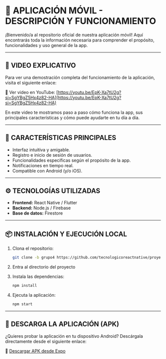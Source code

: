 # 📱 APLICACIÓN MÓVIL - DESCRIPCIÓN Y FUNCIONAMIENTO

¡Bienvenido/a al repositorio oficial de nuestra aplicación móvil! Aquí encontrarás toda la información necesaria para comprender el propósito, funcionalidades y uso general de la app.

---

## 🎥 VIDEO EXPLICATIVO

Para ver una demostración completa del funcionamiento de la aplicación, visita el siguiente enlace:

🔗 Ver video en YouTube: [https://youtu.be/EpK-Xa7tU2g?si=SgYBgZ5Hx4z82-HA](https://youtu.be/EpK-Xa7tU2g?si=SgYBgZ5Hx4z82-HA)

En este video te mostramos paso a paso cómo funciona la app, sus principales características y cómo puede ayudarte en tu día a día.

---

## 🚀 CARACTERÍSTICAS PRINCIPALES

- Interfaz intuitiva y amigable.  
- Registro e inicio de sesión de usuarios.  
- Funcionalidades específicas según el propósito de la app.  
- Notificaciones en tiempo real.  
- Compatible con Android (y/o iOS).  

---

## ⚙️ TECNOLOGÍAS UTILIZADAS

- **Frontend:** React Native / Flutter  
- **Backend:** Node.js / Firebase  
- **Base de datos:** Firestore  

---

## 📦 INSTALACIÓN Y EJECUCIÓN LOCAL

1. Clona el repositorio:  
   ```bash
   git clone -b grupo4 https://github.com/tecnologicoreactnative/proyectoaula


2. Entra al directorio del proyecto  
3. Instala las dependencias:  
   ```bash
   npm install
   ```

4. Ejecuta la aplicación:  
   ```bash
   npm start
   ```

---

## 📲 DESCARGA LA APLICACIÓN (APK)

¿Quieres probar la aplicación en tu dispositivo Android? Descárgala directamente desde el siguiente enlace:

🔗 [Descargar APK desde Expo](https://expo.dev/accounts/bedoya123/projects/Aplicacion/builds/6e1c55c8-f933-46a3-84b6-ff9075659d01)

